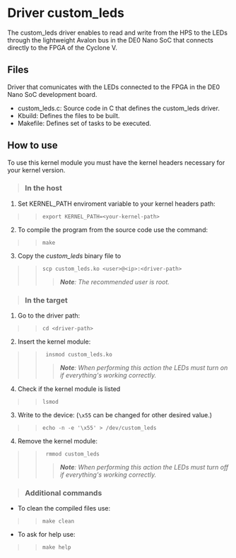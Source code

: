 # Driver custom_leds

The custom_leds driver enables to read and write from the HPS to the LEDs through the lightweight Avalon bus in the DE0 Nano SoC that connects directly to the FPGA of the Cyclone V.

## Files

Driver that comunicates with the LEDs connected to the FPGA in the DE0 Nano SoC development board.

* custom_leds.c: Source code in C that defines the custom_leds driver.
* Kbuild: Defines the files to be built.
* Makefile: Defines set of tasks to be executed.

## How to use

To use this kernel module you must have the kernel headers necessary for your kernel version.

> ### In the host
1. Set KERNEL_PATH enviroment variable to your kernel headers path:
> > `export KERNEL_PATH=<your-kernel-path>`
2. To compile the program from the source code use the command:
> > `make`
3. Copy the *custom_leds* binary file to 
> > `scp custom_leds.ko <user>@<ip>:<driver-path>`
> > > ***Note**: The recommended user is root.*

> ### In the target
1. Go to the driver path:
> > `cd <driver-path>`
2. Insert the kernel module:
> > ` insmod custom_leds.ko`
> > > ***Note**: When performing this action the LEDs must turn on if everything's working correctly.*
4. Check if the kernel module is listed
> > `lsmod`
3. Write to the device: (`\x55` can be changed for other desired value.)
> > `echo -n -e '\x55' > /dev/custom_leds`
4. Remove the kernel module:
> > ` rmmod custom_leds`
> > > ***Note**: When performing this action the LEDs must turn off if everything's working correctly.*


> ### Additional commands
* To clean the compiled files use:
> > `make clean`
* To ask for help use:
> > `make help`